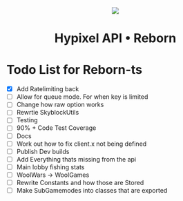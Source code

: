<div align="center">
<img src="https://i.imgur.com/cDFoQZU.png?1">
<h1>Hypixel API • Reborn</h1>
</div>

# Todo List for Reborn-ts

- [x] Add Ratelimiting back
- [ ] Allow for queue mode. For when key is limited
- [ ] Change how raw option works
- [ ] Rewrtie SkyblockUtils
- [ ] Testing
- [ ] 90% + Code Test Coverage
- [ ] Docs
- [ ] Work out how to fix client.x not being defined
- [ ] Publish Dev builds
- [ ] Add Everything thats missing from the api
- [ ] Main lobby fishing stats
- [ ] WoolWars -> WoolGames
- [ ] Rewrite Constants and how those are Stored
- [ ] Make SubGamemodes into classes that are exported
